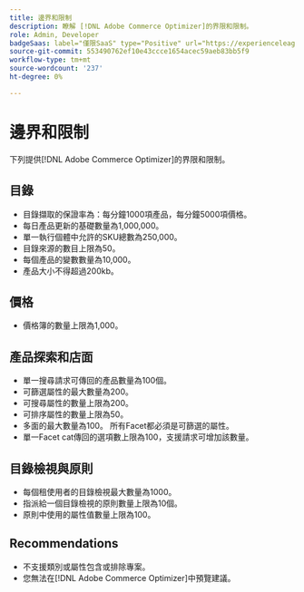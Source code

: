 ```yaml
---
title: 邊界和限制
description: 瞭解 [!DNL Adobe Commerce Optimizer]的界限和限制。
role: Admin, Developer
badgeSaas: label="僅限SaaS" type="Positive" url="https://experienceleague.adobe.com/zh-hant/docs/commerce/user-guides/product-solutions" tooltip="僅適用於Adobe Commerce as a Cloud Service和Adobe Commerce Optimizer專案(Adobe管理的SaaS基礎結構)。"
source-git-commit: 553490762ef10e43ccce1654acec59aeb83bb5f9
workflow-type: tm+mt
source-wordcount: '237'
ht-degree: 0%

---
```


# 邊界和限制

下列提供[!DNL Adobe Commerce Optimizer]的界限和限制。

## 目錄

- 目錄擷取的保證率為：每分鐘1000項產品，每分鐘5000項價格。
- 每日產品更新的基礎數量為1,000,000。
- 單一執行個體中允許的SKU總數為250,000。 
- 目錄來源的數目上限為50。
- 每個產品的變數數量為10,000。
- 產品大小不得超過200kb。

## 價格

- 價格簿的數量上限為1,000。

## 產品探索和店面

- 單一搜尋請求可傳回的產品數量為100個。
- 可篩選屬性的最大數量為200。
- 可搜尋屬性的數量上限為200。
- 可排序屬性的數量上限為50。
- 多面的最大數量為100。 所有Facet都必須是可篩選的屬性。
- 單一Facet cat傳回的選項數上限為100，支援請求可增加該數量。

## 目錄檢視與原則

- 每個租使用者的目錄檢視最大數量為1000。
- 指派給一個目錄檢視的原則數量上限為10個。
- 原則中使用的屬性值數量上限為100。 

## Recommendations

- 不支援類別或屬性包含或排除專案。
- 您無法在[!DNL Adobe Commerce Optimizer]中預覽建議。
